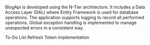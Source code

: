 BlogApi is developed using the N-Tier architecture. It includes a Data Access Layer (DAL) where Entity Framework is used for database operations. The application   supports logging to record all performed operations. Global exception handling is implemented to manage unexpected errors in a consistent way.

To-Do List
Refresh Token implementation
